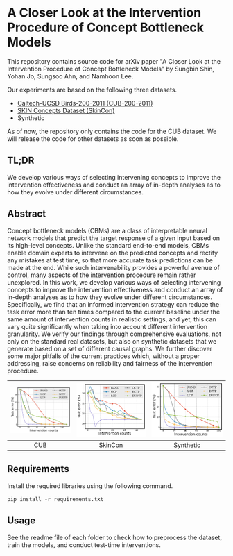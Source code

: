 # A Closer Look at the Intervention Procedure of Concept Bottleneck Models

This repository contains source code for arXiv paper "A Closer Look at the Intervention Procedure of Concept Bottleneck Models" by Sungbin Shin, Yohan Jo, Sungsoo Ahn, and Namhoon Lee.

Our experiments are based on the following three datasets.

- [Caltech-UCSD Birds-200-2011 (CUB-200-2011)](https://www.vision.caltech.edu/datasets/cub_200_2011/)
- [SKIN Concepts Dataset (SkinCon)](https://skincon-dataset.github.io/)
- Synthetic

As of now, the repository only contains the code for the CUB dataset.
We will release the code for other datasets as soon as possible.

## TL;DR
We develop various ways of selecting intervening concepts to improve the intervention effectiveness and conduct an array of in-depth analyses as to how they evolve under different circumstances.

## Abstract
Concept bottleneck models (CBMs) are a class of interpretable neural network models that predict the target response of a given input based on its high-level concepts.
Unlike the standard end-to-end models, CBMs enable domain experts to intervene on the predicted concepts and rectify any mistakes at test time, so that more accurate task predictions can be made at the end.
While such intervenability provides a powerful avenue of control, many aspects of the intervention procedure remain rather unexplored.
In this work, we develop various ways of selecting intervening concepts to improve the intervention effectiveness and conduct an array of in-depth analyses as to how they evolve under different circumstances.
Specifically, we find that an informed intervention strategy can reduce the task error more than ten times compared to the current baseline under the same amount of intervention counts in realistic settings, and yet, this can vary quite significantly when taking into account different intervention granularity.
We verify our findings through comprehensive evaluations, not only on the standard real datasets, but also on synthetic datasets that we generate based on a set of different causal graphs.
We further discover some major pitfalls of the current practices which, without a proper addressing, raise concerns on reliability and fairness of the intervention procedure.


|      ![fig](./figures/cub_individual_independent.png)    |  ![fig](./figures/skincon_individual_independent.png)   |  ![fig](./figures/synthetic_individual_independent.png)     |
|:--------------:|:----------:|:----------------------:|
| CUB | SkinCon | Synthetic |

## Requirements

Install the required libraries using the following command.
```
pip install -r requirements.txt
```

## Usage
See the readme file of each folder to check how to preprocess the dataset, train the models, and conduct test-time interventions.
